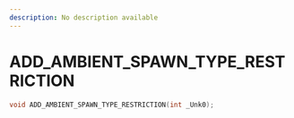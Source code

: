 ```yaml
---
description: No description available 
---
```


# ADD_AMBIENT_SPAWN_TYPE_RESTRICTION

```cpp
void ADD_AMBIENT_SPAWN_TYPE_RESTRICTION(int _Unk0);
```